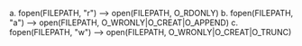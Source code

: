 a. fopen(FILEPATH, "r") --> open(FILEPATH, O_RDONLY)
b. fopen(FILEPATH, "a") --> open(FILEPATH, O_WRONLY|O_CREAT|O_APPEND)
c. fopen(FILEPATH, "w") --> open(FILEPATH, O_WRONLY|O_CREAT|O_TRUNC)